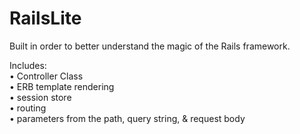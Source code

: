 RailsLite  
========  
  
Built in order to better understand the magic of the Rails framework.  
  
Includes:  
• Controller Class  
• ERB template rendering  
• session store  
• routing  
• parameters from the path, query string, & request body